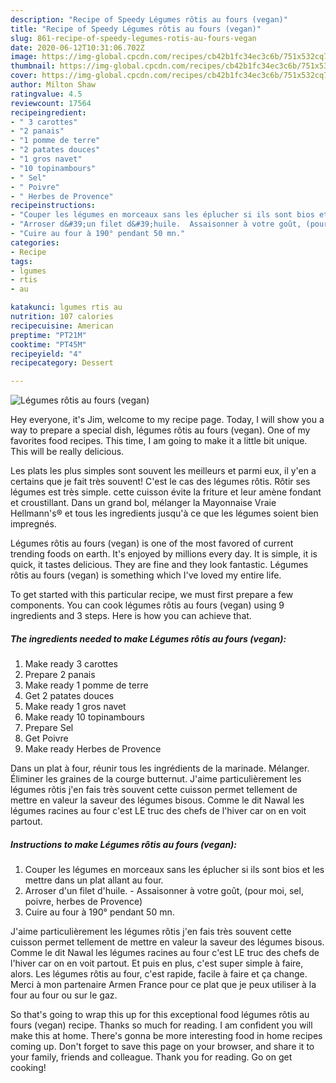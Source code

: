 ```yaml
---
description: "Recipe of Speedy ​Légumes rôtis au fours (vegan)"
title: "Recipe of Speedy ​Légumes rôtis au fours (vegan)"
slug: 861-recipe-of-speedy-legumes-rotis-au-fours-vegan
date: 2020-06-12T10:31:06.702Z
image: https://img-global.cpcdn.com/recipes/cb42b1fc34ec3c6b/751x532cq70/legumes-rotis-au-fours-vegan-photo-principale-de-la-recette.jpg
thumbnail: https://img-global.cpcdn.com/recipes/cb42b1fc34ec3c6b/751x532cq70/legumes-rotis-au-fours-vegan-photo-principale-de-la-recette.jpg
cover: https://img-global.cpcdn.com/recipes/cb42b1fc34ec3c6b/751x532cq70/legumes-rotis-au-fours-vegan-photo-principale-de-la-recette.jpg
author: Milton Shaw
ratingvalue: 4.5
reviewcount: 17564
recipeingredient:
- " 3 carottes"
- "2 panais"
- "1 pomme de terre"
- "2 patates douces"
- "1 gros navet"
- "10 topinambours"
- " Sel"
- " Poivre"
- " Herbes de Provence"
recipeinstructions:
- "​Couper les légumes en morceaux sans les éplucher si ils sont bios​ et les mettre dans un plat allant au four."
- "Arroser d&#39;un filet d&#39;huile.  ​Assaisonner à votre goût, (pour moi, sel, poivre, herbes de Provence​)​"
- "Cuire au four à 190° pendant 50 mn."
categories:
- Recipe
tags:
- lgumes
- rtis
- au

katakunci: lgumes rtis au 
nutrition: 107 calories
recipecuisine: American
preptime: "PT21M"
cooktime: "PT45M"
recipeyield: "4"
recipecategory: Dessert

---
```



![​Légumes rôtis au fours (vegan)](https://img-global.cpcdn.com/recipes/cb42b1fc34ec3c6b/751x532cq70/legumes-rotis-au-fours-vegan-photo-principale-de-la-recette.jpg)

Hey everyone, it's Jim, welcome to my recipe page. Today, I will show you a way to prepare a special dish, ​légumes rôtis au fours (vegan). One of my favorites food recipes. This time, I am going to make it a little bit unique. This will be really delicious.

Les plats les plus simples sont souvent les meilleurs et parmi eux, il y&#39;en a certains que je fait très souvent! C&#39;est le cas des légumes rôtis. Rôtir ses légumes est très simple. cette cuisson évite la friture et leur amène fondant et croustillant. Dans un grand bol, mélanger la Mayonnaise Vraie Hellmann&#39;s® et tous les ingredients jusqu&#39;à ce que les légumes soient bien impregnés.

​Légumes rôtis au fours (vegan) is one of the most favored of current trending foods on earth. It's enjoyed by millions every day. It is simple, it is quick, it tastes delicious. They are fine and they look fantastic. ​Légumes rôtis au fours (vegan) is something which I've loved my entire life.


To get started with this particular recipe, we must first prepare a few components. You can cook ​légumes rôtis au fours (vegan) using 9 ingredients and 3 steps. Here is how you can achieve that.

<!--inarticleads1-->

##### The ingredients needed to make ​Légumes rôtis au fours (vegan):

1. Make ready  ​3 carottes
1. Prepare 2 panais
1. Make ready 1 pomme de terre
1. Get 2 patates douces
1. Make ready 1 gros navet
1. Make ready 10 topinambours
1. Prepare  Sel
1. Get  Poivre
1. Make ready  Herbes de Provence


Dans un plat à four, réunir tous les ingrédients de la marinade. Mélanger. Éliminer les graines de la courge butternut. J&#39;aime particulièrement les légumes rôtis j&#39;en fais très souvent cette cuisson permet tellement de mettre en valeur la saveur des légumes bisous. Comme le dit Nawal les légumes racines au four c&#39;est LE truc des chefs de l&#39;hiver car on en voit partout. 

<!--inarticleads2-->

##### Instructions to make ​Légumes rôtis au fours (vegan):

1. ​Couper les légumes en morceaux sans les éplucher si ils sont bios​ et les mettre dans un plat allant au four.
1. Arroser d&#39;un filet d&#39;huile.  - ​Assaisonner à votre goût, (pour moi, sel, poivre, herbes de Provence​)​
1. Cuire au four à 190° pendant 50 mn.


J&#39;aime particulièrement les légumes rôtis j&#39;en fais très souvent cette cuisson permet tellement de mettre en valeur la saveur des légumes bisous. Comme le dit Nawal les légumes racines au four c&#39;est LE truc des chefs de l&#39;hiver car on en voit partout. Et puis en plus, c&#39;est super simple à faire, alors. Les légumes rôtis au four, c&#39;est rapide, facile à faire et ça change. Merci à mon partenaire Armen France pour ce plat que je peux utiliser à la four au four ou sur le gaz. 

So that's going to wrap this up for this exceptional food ​légumes rôtis au fours (vegan) recipe. Thanks so much for reading. I am confident you will make this at home. There's gonna be more interesting food in home recipes coming up. Don't forget to save this page on your browser, and share it to your family, friends and colleague. Thank you for reading. Go on get cooking!
